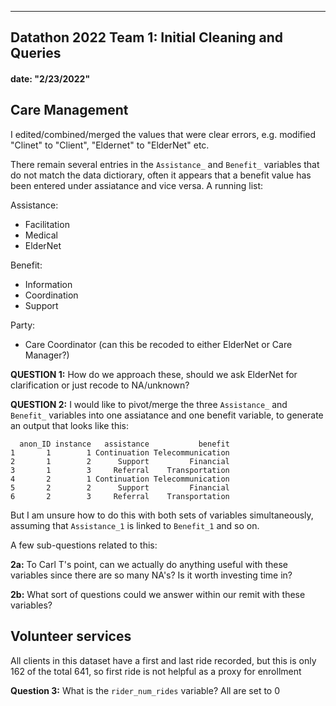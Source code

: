 ---
## Datathon 2022 Team 1: Initial Cleaning and Queries
#### date: "2/23/2022"

## Care Management

I edited/combined/merged the values that were clear errors, e.g. modified "Clinet" to "Client", "Eldernet" to "ElderNet" etc.

There remain several entries in the `Assistance_` and `Benefit_` variables that do not match the data dictiorary, often it appears that a benefit value has been entered under assiatance and vice versa. A running list:

Assistance:

* Facilitation
* Medical
* ElderNet

Benefit:

* Information
* Coordination
* Support

Party:

* Care Coordinator (can this be recoded to either ElderNet or Care Manager?)


**QUESTION 1:** How do we approach these, should we ask ElderNet for clarification or just recode to NA/unknown?

**QUESTION 2:** I would like to pivot/merge the three `Assistance_` and `Benefit_` variables into one assiatance and one benefit variable, to generate an output that looks like this:

```
  anon_ID instance   assistance           benefit
1       1        1 Continuation Telecommunication
2       1        2      Support         Financial
3       1        3     Referral    Transportation
4       2        1 Continuation Telecommunication
5       2        2      Support         Financial
6       2        3     Referral    Transportation
```

But I am unsure how to do this with both sets of variables simultaneously, assuming that `Assistance_1` is linked to `Benefit_1` and so on.

A few sub-questions related to this:

**2a:** To Carl T's point, can we actually do anything useful with these variables since there are so many NA's? Is it worth investing time in?

**2b:** What sort of questions could we answer within our remit with these variables?


## Volunteer services

All clients in this dataset have a first and last ride recorded, but this is only 162 of the total 641, so first ride is not helpful as a proxy for enrollment

**Question 3:** What is the `rider_num_rides` variable? All are set to 0


